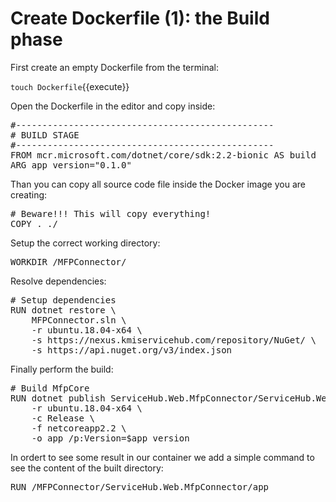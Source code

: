 # Create Dockerfile (1): the Build phase

First create an empty Dockerfile from the terminal:

`touch Dockerfile`{{execute}}

Open the Dockerfile in the editor and copy inside:

<pre class="file" data-filename="/root/mfpconnector/Dockerfile" data-target="insert">
#-------------------------------------------------
# BUILD STAGE
#-------------------------------------------------
FROM mcr.microsoft.com/dotnet/core/sdk:2.2-bionic AS build
ARG app_version="0.1.0"
</pre>

Than you can copy all source code file inside the Docker image you are creating:

<pre class="file" data-filename="/root/mfpconnector/Dockerfile" data-target="insert">
# Beware!!! This will copy everything!
COPY . ./
</pre>

Setup the correct working directory:

<pre class="file" data-filename="/root/mfpconnector/Dockerfile" data-target="insert">
WORKDIR /MFPConnector/
</pre>

Resolve dependencies:

<pre class="file" data-filename="/root/mfpconnector/Dockerfile" data-target="insert">
# Setup dependencies
RUN dotnet restore \
    MFPConnector.sln \
    -r ubuntu.18.04-x64 \
    -s https://nexus.kmiservicehub.com/repository/NuGet/ \
    -s https://api.nuget.org/v3/index.json
</pre>

Finally perform the build:

<pre class="file" data-filename="/root/mfpconnector/Dockerfile" data-target="insert">
# Build MfpCore
RUN dotnet publish ServiceHub.Web.MfpConnector/ServiceHub.Web.MfpConnector.csproj \
    -r ubuntu.18.04-x64 \
    -c Release \
    -f netcoreapp2.2 \
    -o app /p:Version=$app_version
</pre>

In ordert to see some result in our container we add a simple command to see the content of the built directory:

<pre class="file" data-filename="/root/mfpconnector/Dockerfile" data-target="insert">
RUN /MFPConnector/ServiceHub.Web.MfpConnector/app
</pre>

